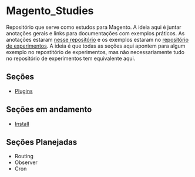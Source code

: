 # Magento_Studies

Repositório que serve como estudos para Magento. A ideia aqui é juntar anotações gerais e links para documentações com exemplos práticos. As anotações estaram [nesse repositório](https://github.com/vinnyalvs/Magento_Studies) e os exemplos estaram no [repositório de experimentos](https://github.com/vinnyalvs/Magento_Experiments). A ideia é que todas as seções aqui apontem para algum exemplo no repostitório de experimentos, mas não necessariamente tudo no repositório de experimentos tem equivalente aqui.


## Seções 

* [Plugins](Plugin/README.md)


## Seções em andamento

* [Install](Install/README.md)

## Seções Planejadas

* Routing
* Observer
* Cron